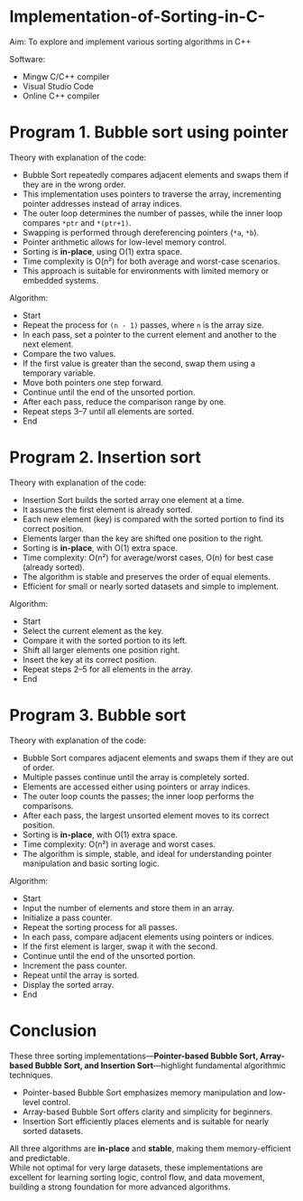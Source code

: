 # Implementation-of-Sorting-in-C-

Aim: To explore and implement various sorting algorithms in C++

Software:  
- Mingw C/C++ compiler  
- Visual Studio Code  
- Online C++ compiler


# Program 1. Bubble sort using pointer
Theory with explanation of the code:

- Bubble Sort repeatedly compares adjacent elements and swaps them if they are in the wrong order.  
- This implementation uses pointers to traverse the array, incrementing pointer addresses instead of array indices.  
- The outer loop determines the number of passes, while the inner loop compares `*ptr` and `*(ptr+1)`.  
- Swapping is performed through dereferencing pointers (`*a`, `*b`).  
- Pointer arithmetic allows for low-level memory control.  
- Sorting is **in-place**, using O(1) extra space.  
- Time complexity is O(n²) for both average and worst-case scenarios.  
- This approach is suitable for environments with limited memory or embedded systems.

Algorithm:  
- Start  
- Repeat the process for `(n - 1)` passes, where `n` is the array size.  
- In each pass, set a pointer to the current element and another to the next element.  
- Compare the two values.  
- If the first value is greater than the second, swap them using a temporary variable.  
- Move both pointers one step forward.  
- Continue until the end of the unsorted portion.  
- After each pass, reduce the comparison range by one.  
- Repeat steps 3–7 until all elements are sorted.  
- End

# Program 2. Insertion sort
Theory with explanation of the code:

- Insertion Sort builds the sorted array one element at a time.  
- It assumes the first element is already sorted.  
- Each new element (key) is compared with the sorted portion to find its correct position.  
- Elements larger than the key are shifted one position to the right.  
- Sorting is **in-place**, with O(1) extra space.  
- Time complexity: O(n²) for average/worst cases, O(n) for best case (already sorted).  
- The algorithm is stable and preserves the order of equal elements.  
- Efficient for small or nearly sorted datasets and simple to implement.

Algorithm:  
- Start  
- Select the current element as the key.  
- Compare it with the sorted portion to its left.  
- Shift all larger elements one position right.  
- Insert the key at its correct position.  
- Repeat steps 2–5 for all elements in the array.  
- End

# Program 3. Bubble sort
Theory with explanation of the code:

- Bubble Sort compares adjacent elements and swaps them if they are out of order.  
- Multiple passes continue until the array is completely sorted.  
- Elements are accessed either using pointers or array indices.  
- The outer loop counts the passes; the inner loop performs the comparisons.  
- After each pass, the largest unsorted element moves to its correct position.  
- Sorting is **in-place**, with O(1) extra space.  
- Time complexity: O(n²) in average and worst cases.  
- The algorithm is simple, stable, and ideal for understanding pointer manipulation and basic sorting logic.

Algorithm:  
- Start  
- Input the number of elements and store them in an array.  
- Initialize a pass counter.  
- Repeat the sorting process for all passes.  
- In each pass, compare adjacent elements using pointers or indices.  
- If the first element is larger, swap it with the second.  
- Continue until the end of the unsorted portion.  
- Increment the pass counter.  
- Repeat until the array is sorted.  
- Display the sorted array.  
- End

# Conclusion
These three sorting implementations—**Pointer-based Bubble Sort, Array-based Bubble Sort, and Insertion Sort**—highlight fundamental algorithmic techniques.  

- Pointer-based Bubble Sort emphasizes memory manipulation and low-level control.  
- Array-based Bubble Sort offers clarity and simplicity for beginners.  
- Insertion Sort efficiently places elements and is suitable for nearly sorted datasets.  

All three algorithms are **in-place** and **stable**, making them memory-efficient and predictable.  
While not optimal for very large datasets, these implementations are excellent for learning sorting logic, control flow, and data movement, building a strong foundation for more advanced algorithms.
